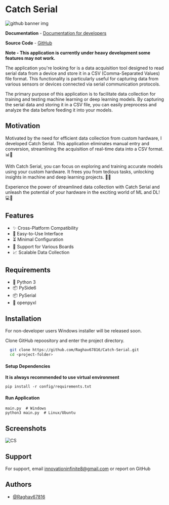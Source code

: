 
# Catch Serial



![github banner img](https://github.com/Raghav67816/Catch-Serial/assets/73534350/a4e249ab-8b24-40c2-b8e4-65c178815ab8)



**Documentation** - [Documentation for developers](https://example.com)

**Source Code** - [GitHub](https://github.com/Raghav67816/Catch-Serial)

****Note - This application is currently under heavy development some features may not work.****


The application you're looking for is a data acquisition tool designed to read serial data from a device and store it in a CSV (Comma-Separated Values) file format. This functionality is particularly useful for capturing data from various sensors or devices connected via serial communication protocols.

The primary purpose of this application is to facilitate data collection for training and testing machine learning or deep learning models. By capturing the serial data and storing it in a CSV file, you can easily preprocess and analyze the data before feeding it into your models.





## Motivation

Motivated by the need for efficient data collection from custom hardware, I developed Catch Serial. This application eliminates manual entry and conversion, streamlining the acquisition of real-time data into a CSV format. 📊🎣

With Catch Serial, you can focus on exploring and training accurate models using your custom hardware. It frees you from tedious tasks, unlocking insights in machine and deep learning projects. 🚀💡

Experience the power of streamlined data collection with Catch Serial and unleash the potential of your hardware in the exciting world of ML and DL! 💻🔬

## Features

- ✨ Cross-Platform Compatibility
- 🎯 Easy-to-Use Interface
- ⏳ Minimal Configuration
- 🔌 Support for Various Boards
- 📈 Scalable Data Collection



## Requirements
- 🐍 Python 3
- 📦 PySide6
- 📦 PySerial
- 📁 openpyxl
## Installation

For non-developer users Windows installer will be released soon.

Clone GitHub repoository and enter the project directory.

```bash
  git clone https://github.com/Raghav67816/Catch-Serial.git
  cd <project-folder>
```

#### Setup Dependencies
**It is always recommended to use virtual environment**
```
pip install -r config/requirements.txt
```

#### Run Application
```
main.py  # Windows
python3 main.py  # Linux/Ubuntu
```


## Screenshots


![CS](https://github.com/Raghav67816/Catch-Serial/assets/73534350/1d411c98-665d-4ccc-afba-b4f42cd4b351)


## Support

For support, email innovationinfinite8@gmail.com or report on GitHub


## Authors

- [@Raghav67816](https://www.github.com/octokatherine)

